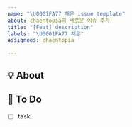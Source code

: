 ```yaml
---
name: "\U0001FA77 채은 issue template"
about: chaentopia의 새로운 이슈 추가
title: "[Feat] description"
labels: "\U0001FA77 채은"
assignees: chaentopia

---
```


## 💡 About
<!--무엇에 관한 이슈인지 소개해주세요.-->

## 📝 To Do
- [ ] task
